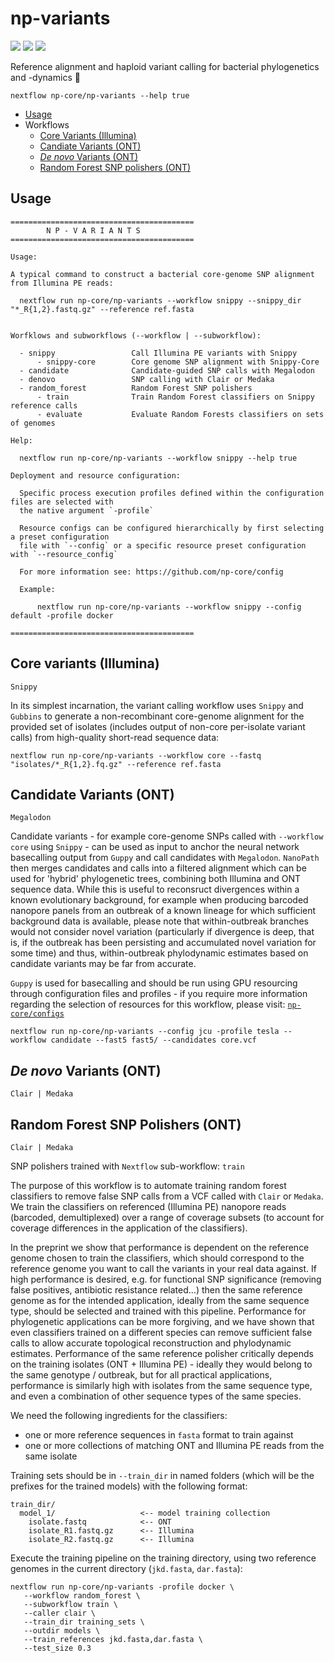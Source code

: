 # np-variants

![](https://img.shields.io/badge/lang-nextflow-41ab5d.svg)
![](https://img.shields.io/badge/version-0.1.0-addd8e.svg)
![](https://img.shields.io/badge/biorxiv-v0-f7fcb9.svg)

Reference alignment and haploid variant calling for bacterial phylogenetics and -dynamics :orangutan:

```
nextflow np-core/np-variants --help true
```

- [Usage](#usage)
- Workflows
   - [Core Variants (Illumina)](#core-variants-illumina)
   - [Candiate Variants (ONT)](#candidate-variants-ont)
   - [*De novo* Variants (ONT)](#de-novo-variants-ont)
   - [Random Forest SNP polishers (ONT)](#de-novo-variants-ont)

## Usage

```
=========================================
        N P - V A R I A N T S  
=========================================

Usage:

A typical command to construct a bacterial core-genome SNP alignment from Illumina PE reads:

  nextflow run np-core/np-variants --workflow snippy --snippy_dir "*_R{1,2}.fastq.gz" --reference ref.fasta


Worfklows and subworkflows (--workflow | --subworkflow):

  - snippy                 Call Illumina PE variants with Snippy
      - snippy-core        Core genome SNP alignment with Snippy-Core
  - candidate              Candidate-guided SNP calls with Megalodon
  - denovo                 SNP calling with Clair or Medaka
  - random_forest          Random Forest SNP polishers
      - train              Train Random Forest classifiers on Snippy reference calls
      - evaluate           Evaluate Random Forests classifiers on sets of genomes

Help:

  nextflow run np-core/np-variants --workflow snippy --help true

Deployment and resource configuration:

  Specific process execution profiles defined within the configuration files are selected with
  the native argument `-profile`

  Resource configs can be configured hierarchically by first selecting a preset configuration
  file with `--config` or a specific resource preset configuration with `--resource_config`

  For more information see: https://github.com/np-core/config 

  Example:

      nextflow run np-core/np-variants --workflow snippy --config default -profile docker 

=========================================
```

## Core variants (Illumina)

`Snippy`

In its simplest incarnation, the variant calling workflow uses `Snippy` and `Gubbins` to generate a non-recombinant core-genome alignment for the provided set of isolates (includes output of non-core per-isolate variant calls) from high-quality short-read sequence data:

```
nextflow run np-core/np-variants --workflow core --fastq "isolates/*_R{1,2}.fq.gz" --reference ref.fasta
```

## Candidate Variants (ONT)

`Megalodon`

Candidate variants - for example core-genome SNPs called with `--workflow core` using `Snippy` - can be used as input to anchor the neural network basecalling output from `Guppy` and call candidates with `Megalodon`. `NanoPath` then merges candidates and calls into a filtered alignment which can be used for 'hybrid' phylogenetic trees, combining both Illumina and ONT sequence data. While this is useful to reconsruct divergences within a known evolutionary background, for example when producing barcoded nanopore panels from an outbreak of a known lineage for which sufficient background data is available, please note that within-outbreak branches would not consider novel variation (particularly if divergence is deep, that is, if the outbreak has been persisting and accumulated novel variation for some time) and thus, within-outbreak phylodynamic estimates based on candidate variants may be far from accurate.

`Guppy` is used for basecalling and should be run using GPU resourcing through configuration files and profiles - if you require more information regarding the selection of resources for this workflow, please visit: [`np-core/configs`](https://github.com/np-core/configs)

```
nextflow run np-core/np-variants --config jcu -profile tesla --workflow candidate --fast5 fast5/ --candidates core.vcf
```

## *De novo* Variants (ONT)

`Clair | Medaka`


## Random Forest SNP Polishers (ONT)

`Clair | Medaka`


SNP polishers trained with `Nextflow` sub-workflow: `train` 

The purpose of this workflow is to automate training random forest classifiers to remove false SNP calls from a VCF called with `Clair` or `Medaka`. We train the classifiers on referenced (Illumina PE) nanopore reads (barcoded, demultiplexed) over a range of coverage subsets (to account for coverage differences in the application of the classifiers).

In the preprint we show that performance is dependent on the reference genome chosen to train the classifiers, which should correspond to the reference genome you want to call the variants in your real data against. If high performance is desired, e.g. for functional SNP significance (removing false positives, antibiotic resistance related...) then the same reference genome as for the intended application, ideally from the same sequence type, should be selected and trained with this pipeline. Performance for phylogenetic applications can be more forgiving, and we have shown that even classifiers trained on a different species can remove sufficient false calls to allow accurate topological reconstruction and phylodynamic estimates. Performance of the same reference polisher critically depends on the training isolates (ONT + Illumina PE) - ideally they would belong to the same genotype / outbreak, but for all practical applications, performance is similarly high with isolates from the same sequence type, and even a combination of other sequence types of the same species.

We need the following ingredients for the classifiers:

* one or more reference sequences in `fasta` format to train against
* one or more collections of matching  ONT and Illumina PE reads from the same isolate

Training sets should be in `--train_dir` in named folders (which will be the prefixes for the trained models) with the following format:

```
train_dir/
  model_1/                   <-- model training collection
    isolate.fastq            <-- ONT
    isolate_R1.fastq.gz      <-- Illumina
    isolate_R2.fastq.gz      <-- Illumina
```

Execute the training pipeline on the training directory, using two reference genomes in the current directory (`jkd.fasta`, `dar.fasta`):

```
nextflow run np-core/np-variants -profile docker \
   --workflow random_forest \
   --subworkflow train \
   --caller clair \
   --train_dir training_sets \ 
   --outdir models \
   --train_references jkd.fasta,dar.fasta \
   --test_size 0.3
```
